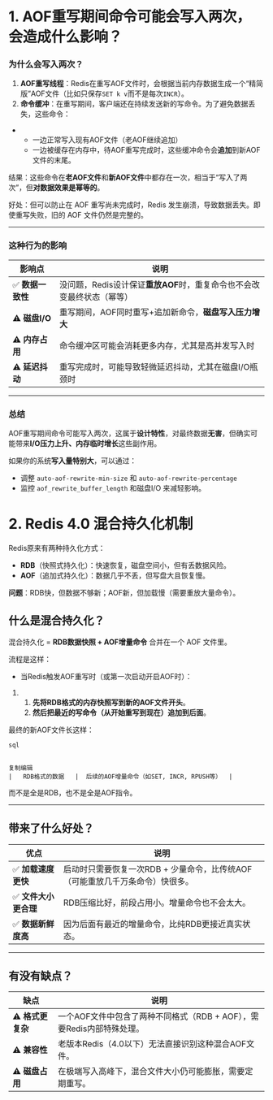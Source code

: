 #  1. AOF重写期间命令可能会写入两次，会造成什么影响？  

### 为什么会写入两次？

1. **AOF重写线程**：Redis在重写AOF文件时，会根据当前内存数据生成一个“精简版”AOF文件（比如只保存`SET k v`而不是每次`INCR`）。
2. **命令缓冲**：在重写期间，客户端还在持续发送新的写命令。为了避免数据丢失，这些命令：

- - 一边正常写入现有AOF文件（老AOF继续追加）
  - 一边被缓存在内存中，待AOF重写完成时，这些缓冲命令会**追加**到新AOF文件的末尾。

结果：这些命令在**老AOF文件**和**新AOF文件**中都存在一次，相当于“写入了两次”，但**对数据效果是幂等的**。

好处：但可以防止在 AOF 重写尚未完成时，Redis 发生崩溃，导致数据丢失。即使重写失败，旧的 AOF 文件仍然是完整的。

------

### 这种行为的影响

| 影响点           | 说明                                                         |
| ---------------- | ------------------------------------------------------------ |
| ✅ **数据一致性** | 没问题，Redis设计保证**重放AOF**时，重复命令也不会改变最终状态（幂等） |
| ⚠️ **磁盘I/O**    | 重写期间，AOF同时重写+追加新命令，**磁盘写入压力增大**       |
| ⚠️ **内存占用**   | 命令缓冲区可能会消耗更多内存，尤其是高并发写入时             |
| ⚠️ **延迟抖动**   | 重写完成时，可能导致轻微延迟抖动，尤其在磁盘I/O瓶颈时        |

------

### 总结

AOF重写期间命令可能写入两次，这属于**设计特性**，对最终数据**无害**，但确实可能带来**I/O压力上升、内存临时增长**这些副作用。

如果你的系统**写入量特别大**，可以通过：

- 调整 `auto-aof-rewrite-min-size` 和 `auto-aof-rewrite-percentage`
- 监控 `aof_rewrite_buffer_length` 和磁盘I/O
  来减轻影响。

#  2. Redis 4.0 混合持久化机制 

Redis原来有两种持久化方式：

- **RDB**（快照式持久化）：快速恢复，磁盘空间小，但有丢数据风险。
- **AOF**（追加式持久化）：数据几乎不丢，但写盘大且恢复慢。

**问题**：RDB快，但数据不够新；AOF新，但加载慢（需要重放大量命令）。

## 什么是混合持久化？

混合持久化 = **RDB数据快照 + AOF增量命令** 合并在一个 AOF 文件里。

流程是这样：

- 当Redis触发AOF重写时（或第一次启动开启AOF时）：

1. 1. **先将RDB格式的内存快照写到新的AOF文件开头**。
   2. **然后把最近的写命令（从开始重写到现在）追加到后面**。

最终的新AOF文件长这样：

```plain
sql


复制编辑
|   RDB格式的数据   |  后续的AOF增量命令（如SET, INCR, RPUSH等）  |
```

而不是全是RDB，也不是全是AOF指令。

------

## 带来了什么好处？

| 优点                 | 说明                                                         |
| -------------------- | ------------------------------------------------------------ |
| ✅ **加载速度更快**   | 启动时只需要恢复一次RDB + 少量命令，比传统AOF（可能重放几千万条命令）快很多。 |
| ✅ **文件大小更合理** | RDB压缩比好，前段占用小。增量命令也不会太大。                |
| ✅ **数据新鲜度高**   | 因为后面有最近的增量命令，比纯RDB更接近真实状态。            |

------

## 有没有缺点？

| 缺点             | 说明                                                         |
| ---------------- | ------------------------------------------------------------ |
| ⚠️ **格式更复杂** | 一个AOF文件中包含了两种不同格式（RDB + AOF），需要Redis内部特殊处理。 |
| ⚠️ **兼容性**     | 老版本Redis（4.0以下）无法直接识别这种混合AOF文件。          |
| ⚠️ **磁盘占用**   | 在极端写入高峰下，混合文件大小仍可能膨胀，需要定期重写。     |
